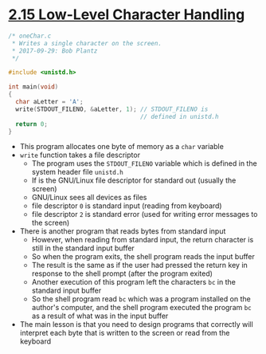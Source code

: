 # [2.15 Low-Level Character Handling](https://bob.cs.sonoma.edu/IntroCompOrg-RPi/sec-cwrtrd.html)

```c
/* oneChar.c
 * Writes a single character on the screen.
 * 2017-09-29: Bob Plantz
 */

#include <unistd.h>

int main(void)
{
  char aLetter = 'A';
  write(STDOUT_FILENO, &aLetter, 1); // STDOUT_FILENO is
                                     // defined in unistd.h
  return 0;
}
```

* This program allocates one byte of memory as a `char` variable
* `write` function takes a file descriptor
  * The program uses the `STDOUT_FILENO` variable which is defined in the system header file `unistd.h`
  * If is the GNU/Linux file descriptor for standard out (usually the screen)
  * GNU/Linux sees all devices as files
  * file descriptor `0` is standard input (reading from keyboard)
  * file descriptor `2` is standard error (used for writing error messages to the screen)
* There is another program that reads bytes from standard input
  * However, when reading from standard input, the return character is still in the standard input buffer
  * So when the program exits, the shell program reads the input buffer
  * The result is the same as if the user had pressed the return key in response to the shell prompt (after the program exited)
  * Another execution of this program left the characters `bc` in the standard input buffer
  * So the shell program read `bc` which was a program installed on the author's computer, and the shell program executed the program `bc` as a result of what was in the input buffer
* The main lesson is that you need to design programs that correctly will interpret each byte that is written to the screen or read from the keyboard
